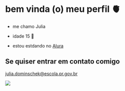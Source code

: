 # bem vinda (o) meu perfil 🫀

- me chamo Julia

- idade 15 🌻

- estou estdando no [Alura](httlp://www.alura.com.br)

## Se quiser entrar em contato comigo
julia.dominschek@escola.pr.gov.br

![](https://media.tenor.com/KmxHtpT_tLYAAAAC/ellie-my-beloved.gif)
